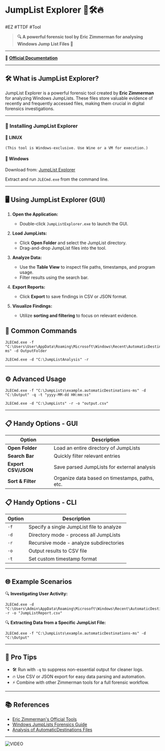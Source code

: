 # JumpList Explorer 🚀🛠️🔥
#EZ #TTDF #Tool 

>**🔍 A powerful forensic tool by Eric Zimmerman for analysing Windows Jump List Files 🔎**

---
🔗 **[Official Documentation](https://ericzimmerman.github.io/#!index.md)**

---
## 🛠 What is JumpList Explorer?
JumpList Explorer is a powerful forensic tool created by **Eric Zimmerman** for analyzing Windows JumpLists. These files store valuable evidence of recently and frequently accessed files, making them crucial in digital forensics investigations. 

---

### 🚀 Installing JumpList Explorer

#### 🔹 **LINUX** 
```plaintext 
(This tool is Windows-exclusive. Use Wine or a VM for execution.)
```

#### 🔹 **Windows**
Download from: [JumpList Explorer](https://f001.backblazeb2.com/file/EricZimmermanTools/JLECmd.zip)

Extract and run `JLECmd.exe` from the command line.

---
## 🖥️ Using JumpList Explorer (GUI)

1. **Open the Application:**
   - Double-click `JumpListExplorer.exe` to launch the GUI.
   
2. **Load JumpLists:**
   - Click **Open Folder** and select the JumpList directory.
   - Drag-and-drop JumpList files into the tool.
   
3. **Analyze Data:**
   - Use the **Table View** to inspect file paths, timestamps, and program usage.
   - Filter results using the search bar.
   
4. **Export Reports:**
   - Click **Export** to save findings in CSV or JSON format.
   
5. **Visualize Findings:**
   - Utilize **sorting and filtering** to focus on relevant evidence.


## 🧰 Common Commands

```plaintext
JLECmd.exe -f "C:\Users\User\AppData\Roaming\Microsoft\Windows\Recent\AutomaticDestinations\*.automaticDestinations-ms" -d OutputFolder
```

```plaintext
JLECmd.exe -d "C:\JumpListAnalysis" -r
```

---

## ⚙️ Advanced Usage

```plaintext
JLECmd.exe -f "C:\JumpLists\example.automaticDestinations-ms" -d "C:\Output" -q -t "yyyy-MM-dd HH:mm:ss"
```

```plaintext
JLECmd.exe -d "C:\JumpLists" -r -o "output.csv"
```

---
## 📋 Handy Options - GUI

| Option             | Description                                      |
|-------------------|--------------------------------------------------|
| **Open Folder**    | Load an entire directory of JumpLists           |
| **Search Bar**     | Quickly filter relevant entries                 |
| **Export CSV/JSON**| Save parsed JumpLists for external analysis     |
| **Sort & Filter**  | Organize data based on timestamps, paths, etc.  |

## 📋 Handy Options - CLI

| Option       | Description                                |
|-------------|--------------------------------------------|
| `-f`        | Specify a single JumpList file to analyze  |
| `-d`        | Directory mode - process all JumpLists     |
| `-r`        | Recursive mode - analyze subdirectories    |
| `-o`        | Output results to CSV file                |
| `-t`        | Set custom timestamp format               |

---

## 🌐 Example Scenarios

🔍 **Investigating User Activity:**

```plaintext
JLECmd.exe -d "C:\Users\Admin\AppData\Roaming\Microsoft\Windows\Recent\AutomaticDestinations" -r -o "JumpListReport.csv"
```

🔍 **Extracting Data from a Specific JumpList File:**

```plaintext
JLECmd.exe -f "C:\JumpLists\example.automaticDestinations-ms" -d "C:\Output"
```

---

## 🚀 Pro Tips

- 🛠 Run with `-q` to suppress non-essential output for cleaner logs.
- 🔥 Use CSV or JSON export for easy data parsing and automation.
- ⚡ Combine with other Zimmerman tools for a full forensic workflow.

---

## 📚 References
- [Eric Zimmerman's Official Tools](https://ericzimmerman.github.io/#!index.md)
- [Windows JumpLists Forensics Guide](https://dfir.pub/jumplists)
- [Analysis of AutomaticDestinations Files](https://forensicswiki.xyz/jumplists)

---

![VIDEO](https://www.youtube.com/watch?v=wu4-nREmzGM)
